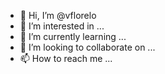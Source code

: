 - 👋 Hi, I’m @vflorelo
- 👀 I’m interested in ...
- 🌱 I’m currently learning ...
- 💞️ I’m looking to collaborate on ...
- 📫 How to reach me ...

<!---
vflorelo/vflorelo is a ✨ special ✨ repository because its `README.md` (this file) appears on your GitHub profile.
You can click the Preview link to take a look at your changes.
--->

